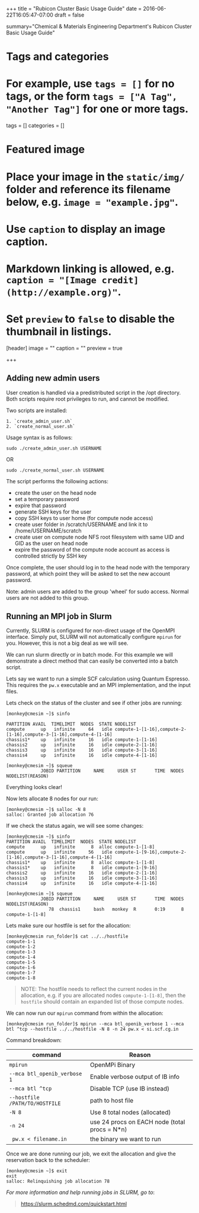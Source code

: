 +++
title = "Rubicon Cluster Basic Usage Guide"
date = 2016-06-22T16:05:47-07:00
draft = false

summary="Chemical & Materials Engineering Department's Rubicon Cluster Basic Usage Guide"
# Tags and categories
# For example, use `tags = []` for no tags, or the form `tags = ["A Tag", "Another Tag"]` for one or more tags.
tags = []
categories = []

# Featured image
# Place your image in the `static/img/` folder and reference its filename below, e.g. `image = "example.jpg"`.
# Use `caption` to display an image caption.
#   Markdown linking is allowed, e.g. `caption = "[Image credit](http://example.org)"`.
# Set `preview` to `false` to disable the thumbnail in listings.
[header]
image = ""
caption = ""
preview = true

+++
## Adding new admin users
User creation is handled via a predistributed script in the /opt directory.
Both scripts require root privileges to run, and cannot be modified.

Two scripts are installed:

    1. `create_admin_user.sh`
    2. `create_normal_user.sh`

Usage syntax is as follows:

```shell
sudo ./create_admin_user.sh USERNAME
```

OR
 
```shell
sudo ./create_normal_user.sh USERNAME
```

The script performs the following actions:

 - create the user on the head node
 - set a temporary password
 - expire that password
 - generate SSH keys for the user
 - copy SSH keys to user home (for compute node access)
 - create user folder in /scratch/USERNAME and link it to /home/USERNAME/scratch
 - create user on compute node NFS root filesystem with same UID and GID as the user on head node
 - expire the password of the compute node account as access is controlled strictly by SSH key

Once complete, the user should log in to the head node with the temporary password,
at which point they will be asked to set the new account password.

Note: admin users are added to the group 'wheel' for sudo access. Normal users are not added to this group. 

## Running an MPI job in Slurm
Currently, SLURM is configured for non-direct usage of the OpenMPI interface. Simply put, SLURM will not automatically configure ```mpirun``` for you. However, this is not a big deal as we will see.

We can run slurm directly or in batch mode. For this example we will demonstrate a direct method that can easily be converted into a batch script.

Lets say we want to run a simple SCF calculation using Quantum Espresso. This requires the ```pw.x``` executable and an MPI implementation, and the input files.


Lets check on the status of the cluster and see if other jobs are running:


```shell
[monkey@cmesim ~]$ sinfo

PARTITION AVAIL  TIMELIMIT  NODES  STATE NODELIST
compute      up   infinite     64   idle compute-1-[1-16],compute-2-[1-16],compute-3-[1-16],compute-4-[1-16]
chassis1*    up   infinite     16   idle compute-1-[1-16]
chassis2     up   infinite     16   idle compute-2-[1-16]
chassis3     up   infinite     16   idle compute-3-[1-16]
chassis4     up   infinite     16   idle compute-4-[1-16]
```


```shell
[monkey@cmesim ~]$ squeue
             JOBID PARTITION     NAME     USER ST       TIME  NODES NODELIST(REASON)

```

Everything looks clear!

Now lets allocate 8 nodes for our run:

```shell
[monkey@cmesim ~]$ salloc -N 8
salloc: Granted job allocation 76
```

If we check the status again, we will see some changes:

```shell
[monkey@cmesim ~]$ sinfo
PARTITION AVAIL  TIMELIMIT  NODES  STATE NODELIST
compute      up   infinite      8  alloc compute-1-[1-8]
compute      up   infinite     56   idle compute-1-[9-16],compute-2-[1-16],compute-3-[1-16],compute-4-[1-16]
chassis1*    up   infinite      8  alloc compute-1-[1-8]
chassis1*    up   infinite      8   idle compute-1-[9-16]
chassis2     up   infinite     16   idle compute-2-[1-16]
chassis3     up   infinite     16   idle compute-3-[1-16]
chassis4     up   infinite     16   idle compute-4-[1-16]
```

```shell
[monkey@cmesim ~]$ squeue
             JOBID PARTITION     NAME     USER ST       TIME  NODES NODELIST(REASON)
                78  chassis1     bash   monkey  R       0:19      8 compute-1-[1-8]
```

Lets make sure our hostfile is set for the allocation:

```shell
[monkey@cmesim run_folder]$ cat ../../hostfile 
compute-1-1
compute-1-2
compute-1-3
compute-1-4
compute-1-5
compute-1-6
compute-1-7
compute-1-8
```

> NOTE: The hostfile needs to reflect the current nodes in the allocation, e.g. if you are allocated nodes ```compute-1-[1-8]```, then the ```hostfile``` should contain an expanded list of those compute nodes.


We can now run our ```mpirun``` command from within the allocation:


```shell
[monkey@cmesim run_folder]$ mpirun --mca btl_openib_verbose 1 --mca btl ^tcp --hostfile ../../hostfile -N 8 -n 24 pw.x < si.scf.cg.in 
```

Command breakdown:

| command | Reason| 
|---------|-------|
|```mpirun``` | OpenMPi Binary|
|```--mca btl_openib_verbose 1```| Enable verbose output of IB info|
|```--mca btl ^tcp``` | Disable TCP (use IB instead)|
|```--hostfile /PATH/TO/HOSTFILE``` | path to host file|
|```-N 8``` | Use 8 total nodes (allocated)|
|```-n 24``` | use 24 procs on EACH node (total procs = N*n)|
|``` pw.x < filename.in``` | the binary we want to run|



Once we are done running our job, we exit the allocation and give the reservation back to the scheduler:

```shell
[monkey@cmesim ~]$ exit
exit
salloc: Relinquishing job allocation 78
```




*For more information and help running jobs in SLURM, go to*:

 > https://slurm.schedmd.com/quickstart.html



